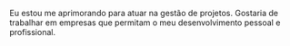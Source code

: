 Eu estou me aprimorando para atuar na gestão de projetos.
Gostaria de trabalhar em empresas que permitam o meu desenvolvimento pessoal e profissional.
